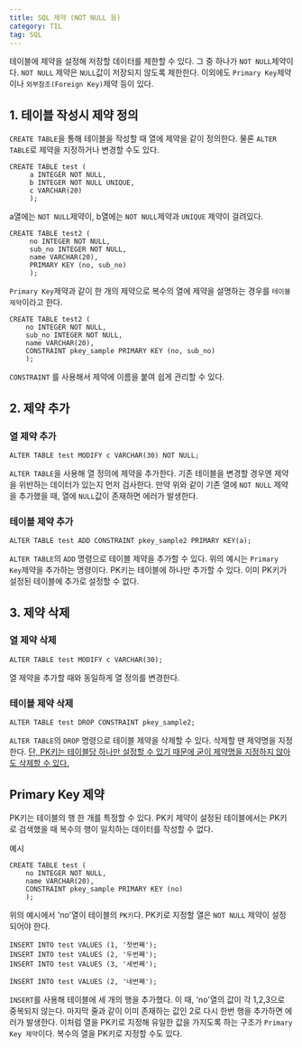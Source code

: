 ```yaml
---
title: SQL 제약 (NOT NULL 등)
category: TIL
tag: SQL
---
```


테이블에 제약을 설정해 저장할 데이터를 제한할 수 있다. 그 중 하나가 `NOT NULL`제약이다. `NOT NULL` 제약은 `NULL`값이 저장되지 않도록 제한한다. 이외에도 `Primary Key`제약이나 `외부참조(Foreign Key)`제약 등이 있다.

## 1. 테이블 작성시 제약 정의

`CREATE TABLE`을 통해 테이블을 작성할 때 열에 제약을 같이 정의한다. 물론 `ALTER TABLE`로 제약을 지정하거나 변경할 수도 있다. 

```
CREATE TABLE test (
     a INTEGER NOT NULL,
     b INTEGER NOT NULL UNIQUE,
     c VARCHAR(20)
     );
```

a열에는 `NOT NULL`제약이, b열에는 `NOT NULL`제약과 `UNIQUE` 제약이 걸려있다. 

```
CREATE TABLE test2 (
     no INTEGER NOT NULL,
     sub_no INTEGER NOT NULL,
     name VARCHAR(20),
     PRIMARY KEY (no, sub_no)
     );
```

 `Primary Key`제약과 같이 한 개의 제약으로 복수의 열에 제약을 설명하는 경우를 `테이블 제약`이라고 한다.

```
CREATE TABLE test2 (
    no INTEGER NOT NULL,
    sub_no INTEGER NOT NULL,
    name VARCHAR(20),
    CONSTRAINT pkey_sample PRIMARY KEY (no, sub_no)
    );
```

`CONSTRAINT` 를 사용해서 제약에 이름을 붙여 쉽게 관리할 수 있다.

## 2. 제약 추가

### 열 제약 추가

```
ALTER TABLE test MODIFY c VARCHAR(30) NOT NULL;
```

`ALTER TABLE`을 사용해 열 정의에 제약을 추가한다. 기존 테이블을 변경할 경우엔 제약을 위반하는 데이터가 있는지 먼저 검사한다. 만약 위와 같이 기존 열에 `NOT NULL` 제약을 추가했을 때, 열에 `NULL`값이 존재하면 에러가 발생한다.

### 테이블 제약 추가

```
ALTER TABLE test ADD CONSTRAINT pkey_sample2 PRIMARY KEY(a);
```

`ALTER TABLE`의 `ADD` 명령으로 테이블 제약을 추가할 수 있다. 위의 예시는 `Primary Key`제약을 추가하는 명령이다. PK키는 테이블에 하나만 추가할 수 있다. 이미 PK키가 설정된 테이블에 추가로 설정할 수 없다.

## 3. 제약 삭제

### 열 제약 삭제

```
ALTER TABLE test MODIFY c VARCHAR(30);
```

열 제약을 추가할 때와 동일하게 열 정의를 변경한다.

### 테이블 제약 삭제

```
ALTER TABLE test DROP CONSTRAINT pkey_sample2;
```

`ALTER TABLE`의 `DROP` 명령으로 테이블 제약을 삭제할 수 있다. 삭제할 땐 제약명을 지정한다. <u>단, PK키는 테이블당 하나만 설정할 수 있기 때문에 굳이 제약명을 지정하지 않아도 삭제할 수 있다.</u>

## Primary Key 제약

PK키는 테이블의 행 한 개를 특정할 수 있다. PK키 제약이 설정된 테이블에서는 PK키로 검색했을 때 복수의 행이 일치하는 데이터를 작성할 수 없다. 

<p>예시</p>

```
CREATE TABLE test (
    no INTEGER NOT NULL,
    name VARCHAR(20),
    CONSTRAINT pkey_sample PRIMARY KEY (no)
    );
```

위의 예시에서 'no'열이 테이블의 `PK키`다. PK키로 지정할 열은 `NOT NULL` 제약이 설정되어야 한다. 

```
INSERT INTO test VALUES (1, '첫번째');
INSERT INTO test VALUES (2, '두번째');
INSERT INTO test VALUES (3, '세번째');

INSERT INTO test VALUES (2, '네번째');
```

`INSERT`를 사용해 테이블에 세 개의 행을 추가했다. 이 때, 'no'열의 값이 각 1,2,3으로 중복되지 않는다. 마지막 줄과 같이 이미 존재하는 값인 2로 다시 한번 행을 추가하면 에러가 발생한다. 이처럼 열을 PK키로 지정해 유일한 값을 가지도록 하는 구조가 `Primary Key 제약`이다. 복수의 열을 PK키로 지정할 수도 있다. 